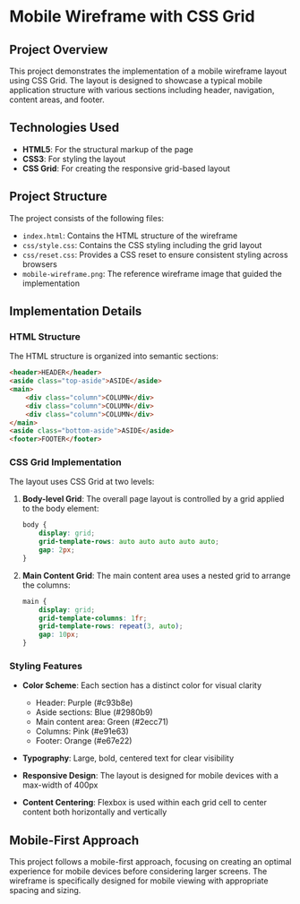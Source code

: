 # Mobile Wireframe with CSS Grid

## Project Overview

This project demonstrates the implementation of a mobile wireframe layout using CSS Grid. The layout is designed to showcase a typical mobile application structure with various sections including header, navigation, content areas, and footer.

## Technologies Used

- **HTML5**: For the structural markup of the page
- **CSS3**: For styling the layout
- **CSS Grid**: For creating the responsive grid-based layout

## Project Structure

The project consists of the following files:

- `index.html`: Contains the HTML structure of the wireframe
- `css/style.css`: Contains the CSS styling including the grid layout
- `css/reset.css`: Provides a CSS reset to ensure consistent styling across browsers
- `mobile-wireframe.png`: The reference wireframe image that guided the implementation

## Implementation Details

### HTML Structure

The HTML structure is organized into semantic sections:

```html
<header>HEADER</header>
<aside class="top-aside">ASIDE</aside>
<main>
    <div class="column">COLUMN</div>
    <div class="column">COLUMN</div>
    <div class="column">COLUMN</div>
</main>
<aside class="bottom-aside">ASIDE</aside>
<footer>FOOTER</footer>
```

### CSS Grid Implementation

The layout uses CSS Grid at two levels:

1. **Body-level Grid**: The overall page layout is controlled by a grid applied to the body element:

    ```css
    body {
        display: grid;
        grid-template-rows: auto auto auto auto auto;
        gap: 2px;
    }

    ```

2. **Main Content Grid**: The main content area uses a nested grid to arrange the columns:

    ```css
    main {
        display: grid;
        grid-template-columns: 1fr;
        grid-template-rows: repeat(3, auto);
        gap: 10px;
    }
    ```

### Styling Features

- **Color Scheme**: Each section has a distinct color for visual clarity
  - Header: Purple (#c93b8e)
  - Aside sections: Blue (#2980b9)
  - Main content area: Green (#2ecc71)
  - Columns: Pink (#e91e63)
  - Footer: Orange (#e67e22)

- **Typography**: Large, bold, centered text for clear visibility
- **Responsive Design**: The layout is designed for mobile devices with a max-width of 400px
- **Content Centering**: Flexbox is used within each grid cell to center content both horizontally and vertically

## Mobile-First Approach

This project follows a mobile-first approach, focusing on creating an optimal experience for mobile devices before considering larger screens. The wireframe is specifically designed for mobile viewing with appropriate spacing and sizing.
